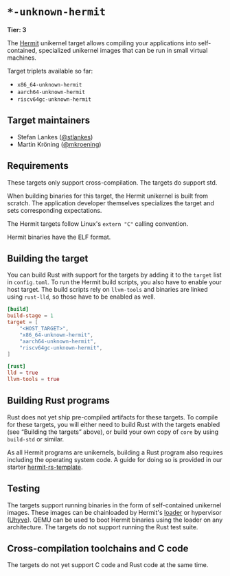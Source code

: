 # `*-unknown-hermit`

**Tier: 3**

The [Hermit] unikernel target allows compiling your applications into self-contained, specialized unikernel images that can be run in small virtual machines.

[Hermit]: https://github.com/hermit-os

Target triplets available so far:

- `x86_64-unknown-hermit`
- `aarch64-unknown-hermit`
- `riscv64gc-unknown-hermit`

## Target maintainers

- Stefan Lankes ([@stlankes](https://github.com/stlankes))
- Martin Kröning ([@mkroening](https://github.com/mkroening))

## Requirements

These targets only support cross-compilation.
The targets do support std.

When building binaries for this target, the Hermit unikernel is built from scratch.
The application developer themselves specializes the target and sets corresponding expectations.

The Hermit targets follow Linux's `extern "C"` calling convention.

Hermit binaries have the ELF format.

## Building the target

You can build Rust with support for the targets by adding it to the `target` list in `config.toml`.
To run the Hermit build scripts, you also have to enable your host target.
The build scripts rely on `llvm-tools` and binaries are linked using `rust-lld`, so those have to be enabled as well.

```toml
[build]
build-stage = 1
target = [
    "<HOST_TARGET>",
    "x86_64-unknown-hermit",
    "aarch64-unknown-hermit",
    "riscv64gc-unknown-hermit",
]

[rust]
lld = true
llvm-tools = true
```

## Building Rust programs

Rust does not yet ship pre-compiled artifacts for these targets.
To compile for these targets, you will either need to build Rust with the targets enabled
(see “Building the targets” above), or build your own copy of `core` by using `build-std` or similar.

As all Hermit programs are unikernels, building a Rust program also requires including the operating system code. A guide for doing so is provided in our starter [hermit-rs-template].

[hermit-rs-template]: https://github.com/hermit-os/hermit-rs-template

## Testing

The targets support running binaries in the form of self-contained unikernel images.
These images can be chainloaded by Hermit's [loader] or hypervisor ([Uhyve]).
QEMU can be used to boot Hermit binaries using the loader on any architecture.
The targets do not support running the Rust test suite.

[loader]: https://github.com/hermit-os/loader
[Uhyve]: https://github.com/hermit-os/uhyve

## Cross-compilation toolchains and C code

The targets do not yet support C code and Rust code at the same time.
